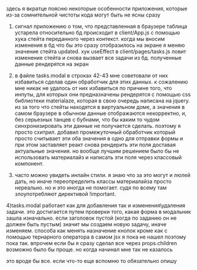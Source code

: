 здесь я вкратце поясню некоторые особенности приложения, которые из-за сомнительной чистоты кода могут быть не ясны сразу

1) сигнал приложению о том, что представленная в браузере таблица устарела относительно бд происходит в client/App.js с помощью хука стейта переданного через контекст. когда мы вносим изменения в бд что бы это сразу отобразилось на экране я меняю значение стейта updated. хук useEffect в client/pages/tasks.js ловит изменение стейта и снова вызвает все задачи из бд. полученные данные рендерятся на экран

2) в файле tasks.modal в строках 42-43 мне советовали от них избавиться сделав один обработчик для этих данных. к сожалению мне никак не удалось от них избавиться по причине того, что инпуты, для которых они предназначены рендерятся с помощью css библиотеки materialaze, которая в свою очередь написана на jquery. из за того что стейты находятся в виртуальном доме, а значения в самом браузере в обычном данные отображаются некорректно, и, без серьезных танцев с бубнами, что бы каким то чудом синхронизировать эти данные не получается сделать. поэтому я просто схитрил. добавил промежуточный обработчик который просто считывает эти оба значения в одно для отправки формы и при этом заставляет реакт снова рендерить эти поля доставая актуальные значения. но вообще лучшим решением было бы не использовать материалайз и написать эти поля через классовый компонент. 

3) часто можно увидеть инлайн стили. я знаю что за это могут и люлей дать, но иначе переопределить классы материалайза просто нереально. но и это иногда не помогает. судя по всему там злоупотребляют директивой !important. 

4)tasks.modal работает как для добавления так и изменения\удаления задачи. это достигается путем проверки того, какая форма в модальник зашла изначально. если заголовок пустой (когда по заданию он не должен быть пустым) значит мы создаем новую задачу, иначе изменяем. способа как менять назначение кнопок кроме как с помощью тернарного оператора в самом jsx я пока не нашел поэтому пока так. впрочем если бы я сразу сделал все через props.children возможно было бы проще. но когда начинал мне так не казалось

это вроде бы все. если что-то еще вспомню то обязательно опишу